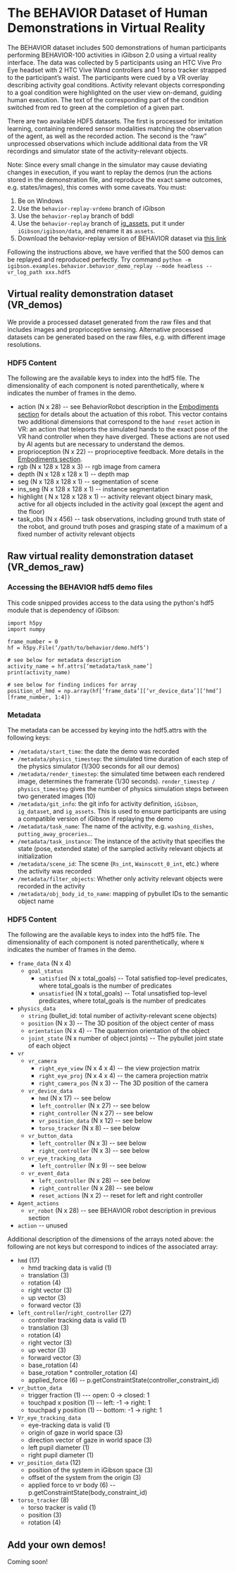 # The BEHAVIOR Dataset of Human Demonstrations in Virtual Reality

The BEHAVIOR dataset includes 500 demonstrations of human participants performing BEHAVIOR-100 activities in iGibson 2.0 using a virtual reality interface. The data was collected by 5 participants using an HTC Vive Pro Eye headset with 2 HTC Vive Wand controllers and 1 torso tracker strapped to the participant’s waist. The participants were cued by a VR overlay describing activity goal conditions. Activity relevant objects corresponding to a goal condition were highlighted on the user view on-demand, guiding human execution. The text of the corresponding part of the condition switched from red to green at the completion of a given part.

There are two available HDF5 datasets. The first is processed for imitation learning, containing rendered sensor modalities matching the observation of the agent, as well as the recorded action. The second is the “raw” unprocessed observations which include additional data from the VR recordings and simulator state of the activity-relevant objects.

Note: Since every small change in the simulator may cause deviating changes in execution, if you want to replay the demos (run the actions stored in the demonstration file, and reproduce the exact same outcomes, e.g. states/images), this comes with some caveats. You must:
1) Be on Windows
2) Use the `behavior-replay-vrdemo` branch of iGibson
3) Use the `behavior-replay` branch of bddl
4) Use the `behavior-replay` branch of [ig_assets](https://github.com/StanfordVL/ig_assets/tree/behavior-replay), put it under ```iGibson/igibson/data```, and rename it as ```assets```.
5) Download the behavior-replay version of BEHAVIOR dataset via [this link](https://storage.googleapis.com/gibson_scenes/ig_dataset_replay.zip)

Following the instructions above, we have verified that the 500 demos can be replayed and reproduced perfectly.
Try command ```python -m igibson.examples.behavior.behavior_demo_replay --mode headless --vr_log_path xxx.hdf5```

## Virtual reality demonstration dataset (VR_demos)

We provide a processed dataset generated from the raw files and that includes images and proprioceptive sensing.
Alternative processed datasets can be generated based on the raw files, e.g. with different image resolutions.

### HDF5 Content
The following are the available keys to index into the hdf5 file. The dimensionality of each component is noted parenthetically, where `N` indicates the number of frames in the demo.

- action (N x 28) -- see BehaviorRobot description in the [Embodiments section](agents.md) for details about the actuation of this robot. This vector contains two additional dimensions that correspond to the `hand reset` action in VR: an action that teleports the simulated hands to the exact pose of the VR hand controller when they have diverged. These actions are not used by AI agents but are necessary to understand the demos.
- proprioception (N x 22) -- proprioceptive feedback. More details in the [Embodiments section](agents.md).
- rgb (N x 128 x 128 x 3) -- rgb image from camera
- depth (N x 128 x 128 x 1) -- depth map
- seg (N x 128 x 128 x 1) -- segmentation of scene
- ins_seg (N x 128 x 128 x 1) -- instance segmentation
- highlight ( N x 128 x 128 x 1) -- activity relevant object binary mask, active for all objects included in the activity goal (except the agent and the floor)
- task_obs (N x 456) -- task observations, including ground truth state of the robot, and ground truth poses and grasping state of a maximum of a fixed number of activity relevant objects

## Raw virtual reality demonstration dataset (VR_demos_raw)

### Accessing the BEHAVIOR hdf5 demo files
This code snipped provides access to the data using the python's hdf5 module that is dependency of iGibson:
```
import h5py
import numpy

frame_number = 0
hf = h5py.File(‘/path/to/behavior/demo.hdf5’)

# see below for metadata description
activity_name = hf.attrs[‘metadata/task_name’]
print(activity_name)

# see below for finding indices for array
position_of_hmd = np.array(hf[‘frame_data’][‘vr_device_data’][‘hmd’][frame_number, 1:4])

```

### Metadata
The metadata can be accessed by keying into the hdf5.attrs with the following keys:
- `/metadata/start_time`: the date the demo was recorded
- `/metadata/physics_timestep`: the simulated time duration of each step of the physics simulator (1/300 seconds for all our demos)
- `/metadata/render_timestep`: the simulated time between each rendered image, determines the framerate (1/30 seconds). `render_timestep / physics_timestep` gives the number of physics simulation steps between two generated images (10)
- `/metadata/git_info`: the git info for activity definition, `iGibson`, `ig_dataset`, and `ig_assets`. This is used to ensure participants are using a compatible version of iGibson if replaying the demo
- `/metadata/task_name`: The name of the activity, e.g. `washing_dishes`, `putting_away_groceries`...
- `/metadata/task_instance`: The instance of the activity that specifies the state (pose, extended state) of the sampled activity relevant objects at initialization
- `/metadata/scene_id`: The scene (`Rs_int`, `Wainscott_0_int`, etc.) where the activity was recorded
- `/metadata/filter_objects`: Whether only activity relevant objects were recorded in the activity
- `/metadata/obj_body_id_to_name`: mapping of pybullet IDs to the semantic object name


### HDF5 Content

The following are the available keys to index into the hdf5 file. The dimensionality of each component is noted parenthetically, where `N` indicates the number of frames in the demo.

- `frame_data` (N x 4) 
    - `goal_status` 
        - `satisfied` (N x total_goals) -- Total satisfied top-level predicates, where total_goals is the number of predicates 
        - `unsatisfied` (N x total_goals) -- Total unsatisfied top-level predicates, where total_goals is the number of predicates 
- `physics_data` 
    - `string` (bullet_id: total number of activity-relevant scene objects)
    - `position` (N x 3) -- The 3D position of the object center of mass
    - `orientation` (N x 4) -- The quaternion orientation of the object
    - `joint_state` (N x number of object joints) -- The pybullet joint state of each object 
- `vr` 
    - `vr_camera`
        - `right_eye_view` (N x 4 x 4) -- the view projection matrix
        - `right_eye_proj` (N x 4 x 4) -- the camera projection matrix 
        - `right_camera_pos` (N x 3) -- The 3D position of the camera 
    - `vr_device_data` 
        - `hmd` (N x 17) -- see below
        - `left_controller` (N x 27) -- see below
        - `right_controller` (N x 27) -- see below 
        - `vr_position_data` (N x 12) -- see below
        - `torso_tracker` (N x 8) -- see below
    - `vr_button_data`
        - `left_controller` (N x 3) -- see below
        - `right_controller` (N x 3) -- see below
    - `vr_eye_tracking_data` 
        - `left_controller` (N x 9) -- see below 
    - `vr_event_data` 
        - `left_controller` (N x 28) -- see below
        - `right_controller` (N x 28) -- see below
        - `reset_actions` (N x 2) -- reset for left and right controller
- `Agent_actions`
    - `vr_robot` (N x 28) -- see BEHAVIOR robot description in previous section
- `action` -- unused 

Additional description of the dimensions of the arrays noted above: the following are not keys but correspond to indices of the associated array:

- `hmd` (17) 
    - hmd tracking data is valid (1)
    - translation (3) 
    - rotation (4)
    - right vector (3) 
    - up vector (3)
    - forward vector (3)
- `left_controller`/`right_controller` (27) 
    - controller tracking data is valid (1)
    - translation (3)
    - rotation (4)
    - right vector (3) 
    - up vector (3)
    - forward vector (3)
    - base_rotation (4)
    - base_rotation * controller_rotation (4)
    - applied_force (6) -- p.getConstraintState(controller_constraint_id)
- `vr_button_data`
    - trigger fraction (1) --- open: 0 -> closed: 1 
    - touchpad x position (1) -- left: -1 -> right: 1
    - touchpad y position (1) -- bottom: -1 -> right: 1
- `Vr_eye_tracking_data`
    - eye-tracking data is valid (1)
    - origin of gaze in world space (3) 
    - direction vector of gaze in world space (3)
    - left pupil diameter (1)
    - right pupil diameter (1) 
- `vr_position_data` (12)
    - position of the system in iGibson space (3)
    - offset of the system from the origin (3)
    - applied force to vr body (6) -- p.getConstraintState(body_constraint_id)
- `torso_tracker` (8)
    - torso tracker is valid (1)
    - position (3)
    - rotation (4) 

## Add your own demos!

Coming soon!
